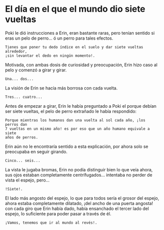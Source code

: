 # El día en el que el mundo dio siete vueltas

Poki le dió instrucciones a Erin, eran bastante raras, pero tenían sentido si eras un pelo de perro...  ó un perro para tales efectos.

    Tienes que poner tu dedo índice en el suelo y dar siete vueltas alrededor,
    ¡sin levantar el dedo en ningún momento!.

Motivada, con ambas dosis de curiosidad y preocupación, Erin hizo caso al pelo y comenzó a girar y girar.

    Una... dos...

La visión de Erin se hacía más borrosa con cada vuelta.

    Tres... cuatro...

Antes de empezar a girar, Erin le había preguntado a Poki el porque debían ser siete vueltas, el pelo de perro extrañado le había respondido:

    Porque mientras los humanos dan una vuelta al sol cada año, ¡los perros dan 
    7 vueltas en un mismo año! es por eso que un año humano equivale a siete 
    años de perros.

Erin aún no le encontraría sentido a esta explicación, por ahora solo se preocupaba en seguir girando.

    Cinco... seis...

La vista le jugaba bromas, Erin no podía distinguir bien lo que veía ahora, sus ojos estaban completamente centrífugados... intentaba no perder de vista el espejo, pero...

    !Siete!.

El lado más angosto del espejo, lo que para todos sería el grosor del espejo, ahora estaba completamente dilatado, ¡del ancho de una puerta angosta! con cada giro que Erin había dado, había ensanchado el tercer lado del espejo, lo suficiente para poder pasar a través de él.

    ¡Vamos, tenemos que ir al mundo al revés!.
